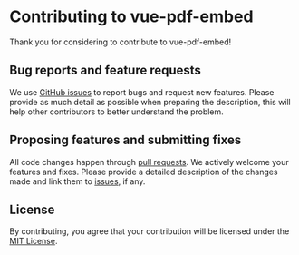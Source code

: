 # Contributing to vue-pdf-embed

Thank you for considering to contribute to vue-pdf-embed!

## Bug reports and feature requests

We use [GitHub issues](https://github.com/hrynko/vue-pdf-embed/issues) to report bugs and request new features. Please provide as much detail as possible when preparing the description, this will help other contributors to better understand the problem.

## Proposing features and submitting fixes

All code changes happen through [pull requests](https://github.com/hrynko/vue-pdf-embed/pulls). We actively welcome your features and fixes. Please provide a detailed description of the changes made and link them to [issues](https://github.com/hrynko/vue-pdf-embed/issues), if any.

## License

By contributing, you agree that your contribution will be licensed under the [MIT License](LICENSE).
